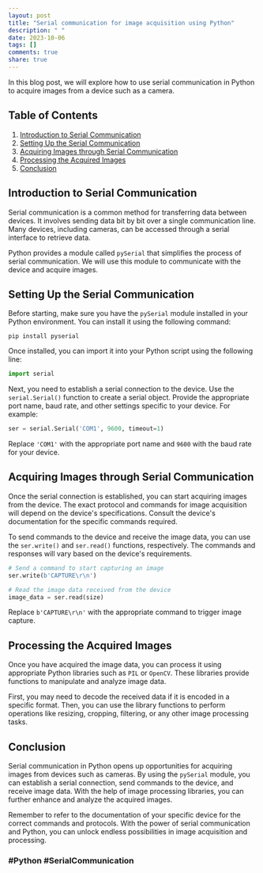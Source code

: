 ```yaml
---
layout: post
title: "Serial communication for image acquisition using Python"
description: " "
date: 2023-10-06
tags: []
comments: true
share: true
---
```


In this blog post, we will explore how to use serial communication in Python to acquire images from a device such as a camera.

## Table of Contents
1. [Introduction to Serial Communication](#introduction-to-serial-communication)
2. [Setting Up the Serial Communication](#setting-up-the-serial-communication)
3. [Acquiring Images through Serial Communication](#acquiring-images-through-serial-communication)
4. [Processing the Acquired Images](#processing-the-acquired-images)
5. [Conclusion](#conclusion)

## Introduction to Serial Communication

Serial communication is a common method for transferring data between devices. It involves sending data bit by bit over a single communication line. Many devices, including cameras, can be accessed through a serial interface to retrieve data.

Python provides a module called `pySerial` that simplifies the process of serial communication. We will use this module to communicate with the device and acquire images.

## Setting Up the Serial Communication

Before starting, make sure you have the `pySerial` module installed in your Python environment. You can install it using the following command:

```
pip install pyserial
```

Once installed, you can import it into your Python script using the following line:

```python
import serial
```

Next, you need to establish a serial connection to the device. Use the `serial.Serial()` function to create a serial object. Provide the appropriate port name, baud rate, and other settings specific to your device. For example:

```python
ser = serial.Serial('COM1', 9600, timeout=1)
```
Replace `'COM1'` with the appropriate port name and `9600` with the baud rate for your device.

## Acquiring Images through Serial Communication

Once the serial connection is established, you can start acquiring images from the device. The exact protocol and commands for image acquisition will depend on the device's specifications. Consult the device's documentation for the specific commands required.

To send commands to the device and receive the image data, you can use the `ser.write()` and `ser.read()` functions, respectively. The commands and responses will vary based on the device's requirements.

```python
# Send a command to start capturing an image
ser.write(b'CAPTURE\r\n')

# Read the image data received from the device
image_data = ser.read(size)
```

Replace `b'CAPTURE\r\n'` with the appropriate command to trigger image capture.

## Processing the Acquired Images

Once you have acquired the image data, you can process it using appropriate Python libraries such as `PIL` or `OpenCV`. These libraries provide functions to manipulate and analyze image data.

First, you may need to decode the received data if it is encoded in a specific format. Then, you can use the library functions to perform operations like resizing, cropping, filtering, or any other image processing tasks.

## Conclusion

Serial communication in Python opens up opportunities for acquiring images from devices such as cameras. By using the `pySerial` module, you can establish a serial connection, send commands to the device, and receive image data. With the help of image processing libraries, you can further enhance and analyze the acquired images.

Remember to refer to the documentation of your specific device for the correct commands and protocols. With the power of serial communication and Python, you can unlock endless possibilities in image acquisition and processing.

### #Python #SerialCommunication